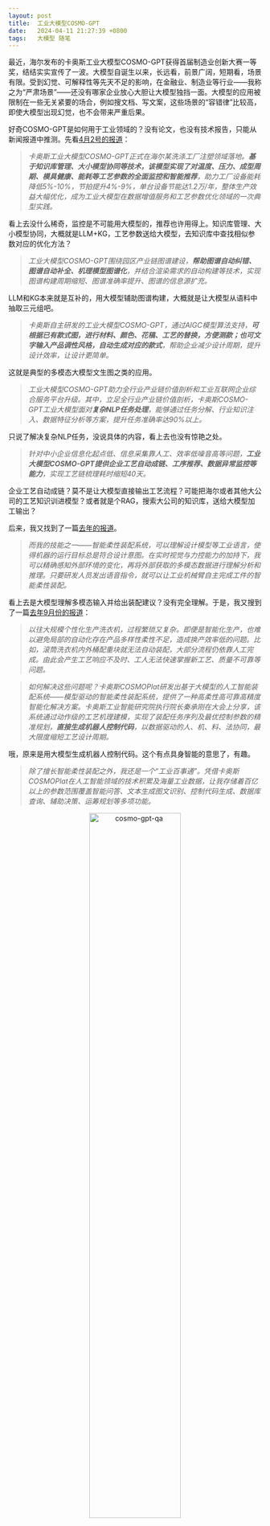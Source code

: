 ```yaml
---
layout: post
title:  工业大模型COSMO-GPT
date:   2024-04-11 21:27:39 +0800
tags:   大模型 随笔
---
```


最近，海尔发布的卡奥斯工业大模型COSMO-GPT获得首届制造业创新大赛一等奖，结结实实宣传了一波。大模型自诞生以来，长远看，前景广阔，短期看，场景有限。受到幻觉、可解释性等先天不足的影响，在金融业、制造业等行业——我称之为“严肃场景”——还没有哪家企业放心大胆让大模型独挡一面。大模型的应用被限制在一些无关紧要的场合，例如搜文档、写文案，这些场景的“容错律”比较高，即使大模型出现幻觉，也不会带来严重后果。

好奇COSMO-GPT是如何用于工业领域的？没有论文，也没有技术报告，只能从新闻报道中推测。先看[4月2号的报道](https://www.163.com/dy/article/IUOPR09D0538AKJY.html)：

> *卡奥斯工业大模型COSMO-GPT正式在海尔某洗涤工厂注塑领域落地。**基于知识库管理、大小模型协同等技术，该模型实现了对温度、压力、成型周期、模具健康、能耗等工艺参数的全面监控和智能推荐**，助力工厂设备能耗降低5%-10%，节拍提升4%-9%，单台设备节能达1.2万/年，整体生产效益大幅优化，成为工业大模型在数据增值服务和工艺参数优化领域的一次典型实践。*

看上去没什么稀奇，监控是不可能用大模型的，推荐也许用得上。知识库管理、大小模型协同，大概就是LLM+KG，工艺参数送给大模型，去知识库中查找相似参数对应的优化方法？

> *工业大模型COSMO-GPT围绕园区产业链图谱建设，**帮助图谱自动纠错、图谱自动补全、机理模型图谱化**，并结合渲染需求的自动构建等技术，实现图谱构建周期缩短、图谱准确率提升、图谱的信息源扩充。*

LLM和KG本来就是互补的，用大模型辅助图谱构建，大概就是让大模型从语料中抽取三元组吧。

> *卡奥斯自主研发的工业大模型COSMO-GPT，通过AIGC模型算法支持，**可根据已有款式图，进行材料、颜色、花稿、工艺的替换，方便测款；也可文字输入产品调性风格，自动生成对应的款式**，帮助企业减少设计周期，提升设计效率，让设计更简单。*

这就是典型的多模态大模型文生图之类的应用。

> *工业大模型COSMO-GPT助力全行业产业链价值剖析和工业互联网企业综合服务平台升级。其中，立足全行业产业链价值剖析，卡奥斯COSMO-GPT工业大模型面对**复杂NLP任务处理**，能够通过任务分解、行业知识注入、数据特征分析等方案，提升任务准确率达90%以上。*

只说了解决复杂NLP任务，没说具体的内容，看上去也没有惊艳之处。

> *针对中小企业信息化起点低、信息采集靠人工、效率低噪音高等问题，**工业大模型COSMO-GPT提供企业工艺自动成链、工序推荐、数据异常监控等能力**，实现工艺链梳理耗时缩短40天。*

企业工艺自动成链？莫不是让大模型直接输出工艺流程？可能把海尔或者其他大公司的工艺知识训进模型？或者就是个RAG，搜索大公司的知识库，送给大模型加工输出？

后来，我又找到了一篇[去年的报道](https://sd.china.com/shangye/20000940/20231107/25809460_all.html)。

> *而我的技能之一——智能柔性装配系统，可以理解设计模型等工业语言，使得机器的运行目标总是符合设计意图。在实时视觉与力控能力的加持下，我可以精确感知外部环境的变化，再将外部获取的多模态数据进行理解分析和推理。只要研发人员发出语音指令，就可以让工业机械臂自主完成工件的智能柔性装配。*

看上去是大模型理解多模态输入并给出装配建议？没有完全理解。于是，我又搜到了一篇[去年9月份的报道](https://baijiahao.baidu.com/s?id=1777360564911924701&wfr=spider&for=pc)：

> *以往大规模个性化生产洗衣机，过程繁琐又复杂。即便是智能化生产，也难以避免局部的自动化存在产品多样性柔性不足，造成换产效率低的问题。比如，滚筒洗衣机内外桶配重块就无法自动装配，大部分流程仍依靠人工完成。由此会产生工艺响应不及时、工人无法快速掌握新工艺、质量不可靠等问题。*

> *如何解决这些问题呢？卡奥斯COSMOPlat研发出基于大模型的人工智能装配系统——模型驱动的智能柔性装配系统，提供了一种高柔性高可靠高精度智能化解决方案。卡奥斯工业智能研究院执行院长秦承刚在大会上分享，该系统通过动作级的工艺机理建模，实现了装配任务序列及最优控制参数的精准规划，**直接生成机器人控制代码**，以数据驱动的人、机、料、法协同，最大限度缩短工艺设计周期。*

哦，原来是用大模型生成机器人控制代码。这个有点具身智能的意思了，有趣。

> *除了擅长智能柔性装配之外，我还是一个“工业百事通”。凭借卡奥斯COSMOPlat在人工智能领域的技术积累及海量工业数据，让我存储着百亿以上的参数范围覆盖智能问答、文本生成图文识别、控制代码生成、数据库查询、辅助决策、运筹规划等多项功能。*

<p align="center"><img src="/assets/img/cosmo-gpt/cosmo-gpt-qa.jpg" alt="cosmo-gpt-qa" width="60%"></p>

这个应用太直白了，就是问答，实现RAG即可。

> *在工业生产过程中，有很多工艺依赖着匠人的技术。然而当经验难传承、工业机理难构建、工艺优化难实现等问题出现的时候，我就会出手。我的体内内置了3900多个机理模型与200多个专家算法库。当工厂需要的时候，我可以借用外部机理模型工具，通过大模型的推理和决策能力，自动生成最优工艺参数，加速柔性制造的产线构建。*

<p align="center"><img src="/assets/img/cosmo-gpt/cosmo-gpt-optimize.gif" alt="cosmo-gpt-optimize" width="60%"></p>

显然，这也是问答。

从大模型和NLP的角度看，COSMO-GPT的这些应用并没有太多技术含量。但是，我必须要肯定海尔的远见卓识。小时候看过张瑞敏的采访，那时他是国内民营企业家的标杆，风头就像前几年的马云、任正非。敢于尝试把大模型用于工业领域，本就是一次极有意义的探索。虽然应用很简单，但毕竟是跨出了第一步。同为“严肃场景”占据主导地位的行业，地处山东的海尔在2023年就发布了COSMO-GPT，而上海的某些银行至今都没窥到大模型的门路。不得不说企业领导的战略眼光至关重要。
